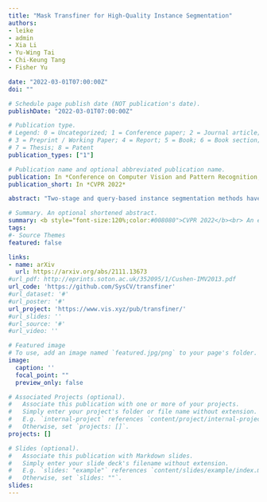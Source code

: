 ```yaml
---
title: "Mask Transfiner for High-Quality Instance Segmentation"
authors:
- leike
- admin
- Xia Li
- Yu-Wing Tai
- Chi-Keung Tang
- Fisher Yu

date: "2022-03-01T07:00:00Z"
doi: ""

# Schedule page publish date (NOT publication's date).
publishDate: "2022-03-01T07:00:00Z"

# Publication type.
# Legend: 0 = Uncategorized; 1 = Conference paper; 2 = Journal article;
# 3 = Preprint / Working Paper; 4 = Report; 5 = Book; 6 = Book section;
# 7 = Thesis; 8 = Patent
publication_types: ["1"]

# Publication name and optional abbreviated publication name.
publication: In *Conference on Computer Vision and Pattern Recognition, CVPR 2022*
publication_short: In *CVPR 2022*

abstract: "Two-stage and query-based instance segmentation methods have achieved remarkable results. However, their segmented masks are still very coarse. In this paper, we present Mask Transfiner for high-quality and efficient instance segmentation. Instead of operating on regular dense tensors, our Mask Transfiner decomposes and represents the image regions as a quadtree. Our transformer-based approach only processes detected error-prone tree nodes and self-corrects their errors in parallel. While these sparse pixels only constitute a small proportion of the total number, they are critical to the final mask quality. This allows Mask Transfiner to predict highly accurate instance masks, at a low computational cost. Extensive experiments demonstrate that Mask Transfiner outperforms current instance segmentation methods on three popular benchmarks, significantly improving both two-stage and query-based frameworks by a large margin of +3.0 mask AP on COCO and BDD100K, and +6.6 boundary AP on Cityscapes."

# Summary. An optional shortened abstract.
summary: <b style="font-size:120%;color:#008080">CVPR 2022</b><br> An efficient transformer-based method for highly accurate instance segmentation.
tags:
#- Source Themes
featured: false

links:
- name: arXiv
  url: https://arxiv.org/abs/2111.13673
#url_pdf: http://eprints.soton.ac.uk/352095/1/Cushen-IMV2013.pdf
url_code: 'https://github.com/SysCV/transfiner'
#url_dataset: '#'
#url_poster: '#'
url_project: 'https://www.vis.xyz/pub/transfiner/'
#url_slides: ''
#url_source: '#'
#url_video: ''

# Featured image
# To use, add an image named `featured.jpg/png` to your page's folder. 
image:
  caption: ''
  focal_point: ""
  preview_only: false

# Associated Projects (optional).
#   Associate this publication with one or more of your projects.
#   Simply enter your project's folder or file name without extension.
#   E.g. `internal-project` references `content/project/internal-project/index.md`.
#   Otherwise, set `projects: []`.
projects: []

# Slides (optional).
#   Associate this publication with Markdown slides.
#   Simply enter your slide deck's filename without extension.
#   E.g. `slides: "example"` references `content/slides/example/index.md`.
#   Otherwise, set `slides: ""`.
slides:
---
```



